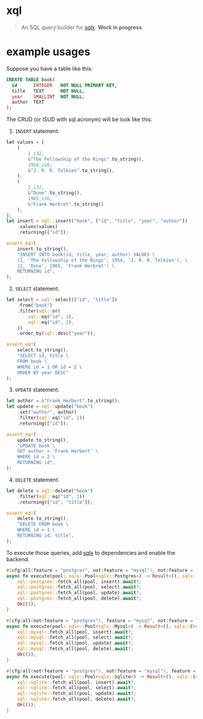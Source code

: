 # xql

> An SQL query builder for [sqlx][sqlx]. **Work in progress**

# example usages

Suppose you have a table like this:

```sql
CREATE TABLE book(
  id      INTEGER   NOT NULL PRIMARY KEY,
  title   TEXT      NOT NULL,
  year    SMALLINT  NOT NULL,
  author  TEXT
);
```

The CRUD (or ISUD with sql acronym) will be look like this:

1. `INSERT` statement.

```rust
let values = [
    (
        1_i32,
        &"The Fellowship of the Rings".to_string(),
        1954_i16,
        &"J. R. R. Tolkien".to_string(),
    ),
    (
        2_i32,
        &"Dune".to_string(),
        1965_i16,
        &"Frank Herbret".to_string()
    ),
];
let insert = xql::insert("book", ["id", "title", "year", "author"])
    .values(values)
    .returning(["id"]);

assert_eq!(
    insert.to_string(),
    "INSERT INTO book(id, title, year, author) VALUES \
    (1, 'The Fellowship of the Rings', 1954, 'J. R. R. Tolkien'), \
    (2, 'Dune', 1965, 'Frank Herbret') \
    RETURNING id",
);
```

2. `SELECT` statement.

```rust
let select = xql::select(["id", "title"])
    .from("book")
    .filter(xql::or(
        xql::eq("id", 1),
        xql::eq("id", 2),
    ))
    .order_by(xql::desc("year"));

assert_eq!(
    select.to_string(),
    "SELECT id, title \
    FROM book \
    WHERE id = 1 OR id = 2 \
    ORDER BY year DESC"
);
```

3. `UPDATE` statement.

```rust
let author = &"Frank Herbert".to_string();
let update = xql::update("book")
    .set("author", author)
    .filter(xql::eq("id", 2))
    .returning(["id"]);

assert_eq!(
    update.to_string(),
    "UPDATE book \
    SET author = 'Frank Herbert' \
    WHERE id = 2 \
    RETURNING id",
);
```

4. `DELETE` statement.

```rust
let delete = xql::delete("book")
    .filter(xql::eq("id", 1))
    .returning(["id", "title"]);

assert_eq!(
    delete.to_string(),
    "DELETE FROM book \
    WHERE id = 1 \
    RETURNING id, title",
);
```

To execute those queries, add [sqlx][sqlx] to dependencies and enable the backend.

```rust no_run
#[cfg(all(feature = "postgres", not(feature = "mysql"), not(feature = "sqlite")))]
async fn execute(pool: sqlx::Pool<sqlx::Postgres>) -> Result<(), sqlx::Error> {
    xql::postgres::fetch_all(pool, insert).await?;
    xql::postgres::fetch_all(pool, select).await?;
    xql::postgres::fetch_all(pool, update).await?;
    xql::postgres::fetch_all(pool, delete).await?;
    Ok(());
}

#[cfg(all(not(feature = "postgres"), feature = "mysql", not(feature = "sqlite")))]
async fn execute(pool: sqlx::Pool<sqlx::Mysql>) -> Result<(), sqlx::Error> {
    xql::mysql::fetch_all(pool, insert).await?;
    xql::mysql::fetch_all(pool, select).await?;
    xql::mysql::fetch_all(pool, update).await?;
    xql::mysql::fetch_all(pool, delete).await?;
    Ok(());
}

#[cfg(all(not(feature = "postgres"), not(feature = "mysql"), feature = "sqlite"))]
async fn execute(pool: sqlx::Pool<sqlx::Sqlite>) -> Result<(), sqlx::Error> {
    xql::sqlite::fetch_all(pool, insert).await?;
    xql::sqlite::fetch_all(pool, select).await?;
    xql::sqlite::fetch_all(pool, update).await?;
    xql::sqlite::fetch_all(pool, delete).await?;
    Ok(());
}
```

[sqlx]: https://crates.io/crates/sqlx
